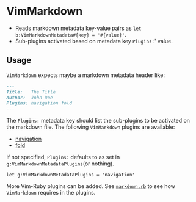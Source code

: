 # VimMarkdown

* Reads markdown metadata key-value pairs as `let b:VimMarkdownMetadata#{key} = '#{value}'`.
* Sub-plugins activated based on metadata key `Plugins:`' value.

## Usage

`VimMarkdown` expects maybe a markdown metadata header like:
```markdown
---
Title:   The Title
Author:  John Doe
Plugins: navigation fold
---
```
The `Plugins:` metadata key should list the sub-plugins to be activated on the markdown file.
The following `VimMarkdown` plugins are available:

* [navigation](NAVIGATION.md)
* [fold](FOLD.md)

If not specified, `Plugins:` defaults to as set in `g:VimMarkdownMetadataPlugins`(or nothing).
```vim
let g:VimMarkdownMetadataPlugins = 'navigation'
```
More Vim-Ruby plugins can be added.
See [`markdown.rb`](lib/vim-markdown.rb?self.plugins) to see how `VimMarkdown` requires in the plugins.
